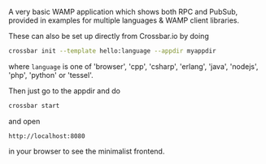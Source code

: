 A very basic WAMP application which shows both RPC and PubSub, provided in examples for multiple languages & WAMP client libraries.

These can also be set up directly from Crossbar.io by doing 

```sh
crossbar init --template hello:language --appdir myappdir
```

where `language` is one of 'browser', 'cpp', 'csharp', 'erlang', 'java', 'nodejs', 'php', 'python' or 'tessel'.

Then just go to the appdir and do 

```sh
crossbar start
```

and open 

```
http://localhost:8080
```

in your browser to see the minimalist frontend.